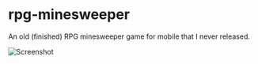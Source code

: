 # rpg-minesweeper
An old (finished) RPG minesweeper game for mobile that I never released.

![Screenshot](https://i.imgur.com/7lORcZ9.png)
